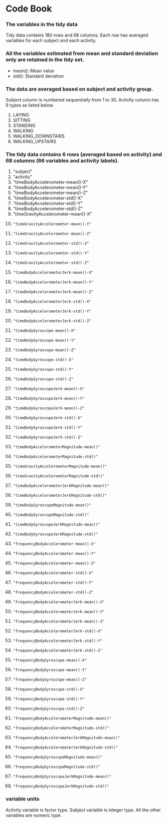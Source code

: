 # Code Book

### The variables in the tidy data
Tidy data contains 180 rows and 68 columns. Each row has averaged variables for each subject and each activity.

### All the variables estimated from mean and standard deviation only are retained in the tidy set.

* mean(): Mean value
* std(): Standard deviation

### The data are averaged based on subject and activity group.

Subject column is numbered sequentially from 1 to 30.
Activity column has 6 types as listed below.
1. LAYING
2. SITTING
3. STANDING
4. WALKING
5. WALKING_DOWNSTAIRS
6. WALKING_UPSTAIRS

### The tidy data contains 6 rows (averaged based on activity) and 68 columns (66 variables and activity labels).
1. 	"subject"
2. 	"activity"
3. 	"timeBodyAccelerometer-mean()-X"
4. 	"timeBodyAccelerometer-mean()-Y"
5. 	"timeBodyAccelerometer-mean()-Z"
6. 	"timeBodyAccelerometer-std()-X"
7. 	"timeBodyAccelerometer-std()-Y"
8. 	"timeBodyAccelerometer-std()-Z"
9. 	"timeGravityAccelerometer-mean()-X"
10. 	"timeGravityAccelerometer-mean()-Y"
11. 	"timeGravityAccelerometer-mean()-Z"
12. 	"timeGravityAccelerometer-std()-X"
13. 	"timeGravityAccelerometer-std()-Y"
14. 	"timeGravityAccelerometer-std()-Z"
15. 	"timeBodyAccelerometerJerk-mean()-X"
16. 	"timeBodyAccelerometerJerk-mean()-Y"
17. 	"timeBodyAccelerometerJerk-mean()-Z"
18. 	"timeBodyAccelerometerJerk-std()-X"
19. 	"timeBodyAccelerometerJerk-std()-Y"
20. 	"timeBodyAccelerometerJerk-std()-Z"
21. 	"timeBodyGyroscope-mean()-X"
22. 	"timeBodyGyroscope-mean()-Y"
23. 	"timeBodyGyroscope-mean()-Z"
24. 	"timeBodyGyroscope-std()-X"
25. 	"timeBodyGyroscope-std()-Y"
26. 	"timeBodyGyroscope-std()-Z"
27. 	"timeBodyGyroscopeJerk-mean()-X"
28. 	"timeBodyGyroscopeJerk-mean()-Y"
29. 	"timeBodyGyroscopeJerk-mean()-Z"
30. 	"timeBodyGyroscopeJerk-std()-X"
31. 	"timeBodyGyroscopeJerk-std()-Y"
32. 	"timeBodyGyroscopeJerk-std()-Z"
33. 	"timeBodyAccelerometerMagnitude-mean()"
34. 	"timeBodyAccelerometerMagnitude-std()"
35. 	"timeGravityAccelerometerMagnitude-mean()"
36. 	"timeGravityAccelerometerMagnitude-std()"
37. 	"timeBodyAccelerometerJerkMagnitude-mean()"
38. 	"timeBodyAccelerometerJerkMagnitude-std()"
39. 	"timeBodyGyroscopeMagnitude-mean()"
40. 	"timeBodyGyroscopeMagnitude-std()"
41. 	"timeBodyGyroscopeJerkMagnitude-mean()"
42. 	"timeBodyGyroscopeJerkMagnitude-std()"
43. 	"frequencyBodyAccelerometer-mean()-X"
44. 	"frequencyBodyAccelerometer-mean()-Y"
45. 	"frequencyBodyAccelerometer-mean()-Z"
46. 	"frequencyBodyAccelerometer-std()-X"
47. 	"frequencyBodyAccelerometer-std()-Y"
48. 	"frequencyBodyAccelerometer-std()-Z"
49. 	"frequencyBodyAccelerometerJerk-mean()-X"
50. 	"frequencyBodyAccelerometerJerk-mean()-Y"
51. 	"frequencyBodyAccelerometerJerk-mean()-Z"
52. 	"frequencyBodyAccelerometerJerk-std()-X"
53. 	"frequencyBodyAccelerometerJerk-std()-Y"
54. 	"frequencyBodyAccelerometerJerk-std()-Z"
55. 	"frequencyBodyGyroscope-mean()-X"
56. 	"frequencyBodyGyroscope-mean()-Y"
57. 	"frequencyBodyGyroscope-mean()-Z"
58. 	"frequencyBodyGyroscope-std()-X"
59. 	"frequencyBodyGyroscope-std()-Y"
60. 	"frequencyBodyGyroscope-std()-Z"
61. 	"frequencyBodyAccelerometerMagnitude-mean()"
62. 	"frequencyBodyAccelerometerMagnitude-std()"
63. 	"frequencyBodyAccelerometerJerkMagnitude-mean()"
64. 	"frequencyBodyAccelerometerJerkMagnitude-std()"
65. 	"frequencyBodyGyroscopeMagnitude-mean()"
66. 	"frequencyBodyGyroscopeMagnitude-std()"
67. 	"frequencyBodyGyroscopeJerkMagnitude-mean()"
68. 	"frequencyBodyGyroscopeJerkMagnitude-std()"

### variable units
Activity variable is factor type.
Subject variable is integer type.
All the other variables are numeric type.

